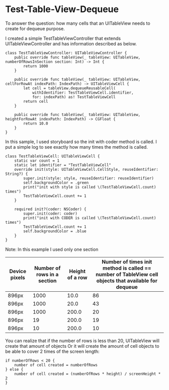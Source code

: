 # Test-Table-View-Dequeue
To answer the question: how many cells that an UITableView needs to create for dequeue purpose.

I created a simple TestTableViewController that extends UITableViewController and has information described as below.
```
class TestTableViewController: UITableViewController {
    public override func tableView(_ tableView: UITableView, numberOfRowsInSection section: Int) -> Int {
        return 1000
    }

    public override func tableView(_ tableView: UITableView, cellForRowAt indexPath: IndexPath) -> UITableViewCell {
        let cell = tableView.dequeueReusableCell(
            withIdentifier: TestTableViewCell.identifier,
            for: indexPath) as! TestTableViewCell
        return cell
    }

    public override func tableView(_ tableView: UITableView, heightForRowAt indexPath: IndexPath) -> CGFloat {
        return 10.0
    }
}
```

In this sample, I used storyboard so the init with coder method is called. I put a simple log to see exactly how many times the method is called.
```
class TestTableViewCell: UITableViewCell {
    static var count = 1
    static let identifier = "TestTableViewCell"
    override init(style: UITableViewCell.CellStyle, reuseIdentifier: String?) {
        super.init(style: style, reuseIdentifier: reuseIdentifier)
        self.backgroundColor = .green
        print("init with style is called \(TestTableViewCell.count) times")
        TestTableViewCell.count += 1
    }

    required init?(coder: NSCoder) {
        super.init(coder: coder)
        print("init with CODER is called \(TestTableViewCell.count) times")
        TestTableViewCell.count += 1
        self.backgroundColor = .blue
    }
}
```

Note: In this example I used only one section

| Device pixels | Number of rows in a section | Height of a row | Number of times init method is called == number of TableView cell objects that available for dequeue |
|-|-|-|-|
| 896px | 1000 | 10.0 | 86 |
| 896px | 1000 | 20.0 | 43 |
| 896px | 1000 | 200.0| 20 |
| 896px | 19 | 200.0 | 19 |
| 896px | 10 | 200.0 | 10 |

You can realize that if the number of rows is less than 20, UITableView will create that amount of objects
Or it will create the amount of cell objects to be able to cover 2 times of the screen length:

```
if numberOfRows < 20 {
    number of cell created = numberOfRows
} else {
    number of cell created = (numberOfRows * height) / screenHeight * 2
}
```

